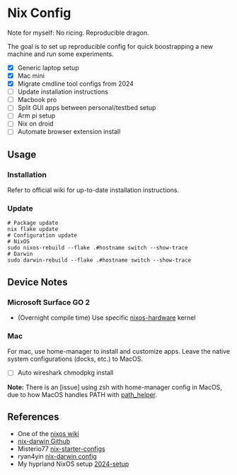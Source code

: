 # Nix Config

Note for myself: No ricing. Reproducible dragon.

The goal is to set up reproducible config for quick boostrapping a new machine and run some experiments.

- [x] Generic laptop setup
- [x] Mac mini
- [x] Migrate cmdline tool configs from 2024
- [ ] Update installation instructions
- [ ] Macbook pro
- [ ] Split GUI apps between personal/testbed setup
- [ ] Arm pi setup
- [ ] Nix on droid
- [ ] Automate browser extension install

## Usage

### Installation

Refer to official wiki for up-to-date installation instructions.

### Update

```shell
# Package update
nix flake update
# Configuration update
# NixOS
sudo nixos-rebuild --flake .#hostname switch --show-trace
# Darwin
sudo darwin-rebuild --flake .#hostname switch --show-trace
```

## Device Notes

### Microsoft Surface GO 2

- (Overnight compile time) Use specific [nixos-hardware](https://wiki.nixos.org/wiki/Hardware/Microsoft/Surface_Go_2) kernel

### Mac

For mac, use home-manager to install and customize apps.
Leave the native system configurations (docks, etc.) to MacOS.

- [ ] Auto wireshark chmodpkg install

**Note:** There is an [issue] using zsh with home-manager config in MacOS, due to how MacOS handles PATH with [path_helper](https://gist.github.com/Linerre/f11ad4a6a934dcf01ee8415c9457e7b2).

## References

- One of the [nixos wiki](https://wiki.nixos.org/wiki/NixOS_system_configuration)
- [nix-darwin Github](https://github.com/nix-darwin/nix-darwin)
- Misterio77 [nix-starter-configs](https://github.com/Misterio77/nix-starter-configs)
- ryan4yin [nix-darwin config](https://github.com/ryan4yin/nix-darwin-kickstarter/)
- My hyprland NixOS setup [2024-setup](https://github.com/130e/nix-config/tree/2024-envysea)
